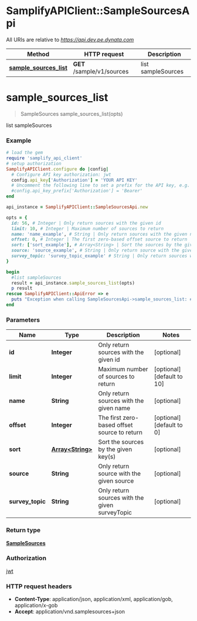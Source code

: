 # SamplifyAPIClient::SampleSourcesApi

All URIs are relative to *https://api.dev.pe.dynata.com*

Method | HTTP request | Description
------------- | ------------- | -------------
[**sample_sources_list**](SampleSourcesApi.md#sample_sources_list) | **GET** /sample/v1/sources | list sampleSources


# **sample_sources_list**
> SampleSources sample_sources_list(opts)

list sampleSources

### Example
```ruby
# load the gem
require 'samplify_api_client'
# setup authorization
SamplifyAPIClient.configure do |config|
  # Configure API key authorization: jwt
  config.api_key['Authorization'] = 'YOUR API KEY'
  # Uncomment the following line to set a prefix for the API key, e.g. 'Bearer' (defaults to nil)
  #config.api_key_prefix['Authorization'] = 'Bearer'
end

api_instance = SamplifyAPIClient::SampleSourcesApi.new

opts = { 
  id: 56, # Integer | Only return sources with the given id
  limit: 10, # Integer | Maximum number of sources to return
  name: 'name_example', # String | Only return sources with the given name
  offset: 0, # Integer | The first zero-based offset source to return
  sort: ['sort_example'], # Array<String> | Sort the sources by the given key(s)
  source: 'source_example', # String | Only return source with the given source
  survey_topic: 'survey_topic_example' # String | Only return sources with the given surveyTopic
}

begin
  #list sampleSources
  result = api_instance.sample_sources_list(opts)
  p result
rescue SamplifyAPIClient::ApiError => e
  puts "Exception when calling SampleSourcesApi->sample_sources_list: #{e}"
end
```

### Parameters

Name | Type | Description  | Notes
------------- | ------------- | ------------- | -------------
 **id** | **Integer**| Only return sources with the given id | [optional] 
 **limit** | **Integer**| Maximum number of sources to return | [optional] [default to 10]
 **name** | **String**| Only return sources with the given name | [optional] 
 **offset** | **Integer**| The first zero-based offset source to return | [optional] [default to 0]
 **sort** | [**Array&lt;String&gt;**](String.md)| Sort the sources by the given key(s) | [optional] 
 **source** | **String**| Only return source with the given source | [optional] 
 **survey_topic** | **String**| Only return sources with the given surveyTopic | [optional] 

### Return type

[**SampleSources**](SampleSources.md)

### Authorization

[jwt](../README.md#jwt)

### HTTP request headers

 - **Content-Type**: application/json, application/xml, application/gob, application/x-gob
 - **Accept**: application/vnd.samplesources+json



